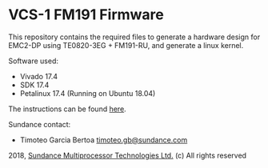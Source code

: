 # VCS-1 FM191 Firmware
This repository contains the required files to generate a hardware design for EMC2-DP using TE0820-3EG + FM191-RU, and generate a linux kernel.

Software used:
* Vivado 17.4
* SDK 17.4
* Petalinux 17.4 (Running on Ubuntu 18.04)

The instructions can be found [here](https://github.com/SundanceMultiprocessorTechnology/VCS-1/wiki/Build-Firmware).

Sundance contact: 
* Timoteo Garcia Bertoa timoteo.gb@sundance.com

2018, [Sundance Multiprocessor Technologies Ltd.](http://www.sundance.technology/) (c) All rights reserved
